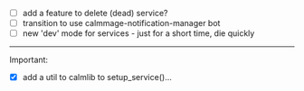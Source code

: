 - [ ] add a feature to delete (dead) service?
- [ ] transition to use calmmage-notification-manager bot
- [ ] new 'dev' mode for services - just for a short time, die quickly

---

Important:
- [x] add a util to calmlib to setup_service()...